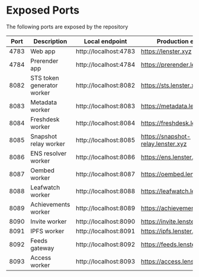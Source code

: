 # Exposed Ports

The following ports are exposed by the repository

| Port | Description                | Local endpoint        | Production endpoint                |
| ---- | -------------------------- | --------------------- | ---------------------------------- |
| 4783 | Web app                    | http://localhost:4783 | https://lenster.xyz                |
| 4784 | Prerender app              | http://localhost:4784 | https://prerender.lenster.xyz      |
| 8082 | STS token generator worker | http://localhost:8082 | https://sts.lenster.xyz            |
| 8083 | Metadata worker            | http://localhost:8083 | https://metadata.lenster.xyz       |
| 8084 | Freshdesk worker           | http://localhost:8084 | https://freshdesk.lenster.xyz      |
| 8085 | Snapshot relay worker      | http://localhost:8085 | https://snapshot-relay.lenster.xyz |
| 8086 | ENS resolver worker        | http://localhost:8086 | https://ens.lenster.xyz            |
| 8087 | Oembed worker              | http://localhost:8087 | https://oembed.lenster.xyz         |
| 8088 | Leafwatch worker           | http://localhost:8088 | https://leafwatch.lenster.xyz      |
| 8089 | Achievements worker        | http://localhost:8089 | https://achievements.lenster.xyz   |
| 8090 | Invite worker              | http://localhost:8090 | https://invite.lenster.xyz         |
| 8091 | IPFS worker                | http://localhost:8091 | https://ipfs.lenster.xyz           |
| 8092 | Feeds gateway              | http://localhost:8092 | https://feeds.lenster.xyz          |
| 8093 | Access worker              | http://localhost:8093 | https://access.lenster.xyz         |
